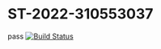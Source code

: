 # ST-2022-310553037

pass
[![Build Status](https://app.travis-ci.com/KaiWang8/ST-2022-310553037.svg?branch=master)](https://app.travis-ci.com/KaiWang8/ST-2022-310553037)
